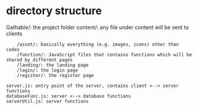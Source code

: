 # directory structure
Gathable/: the project folder
    content/: any file under content will be sent to clients
    
        /asset/: basically everything (e.g. images, icons) other than codes
        /function/: JavaScript files that contains functions which will be shared by different pages
        /landing/: the landing page
        /login/: the login page
        /register/: the register page
    
    server.js: entry point of the server, contains client <--> server functions
    databaseFunc.js: server <--> database functions
    serverUtil.js: server functions
